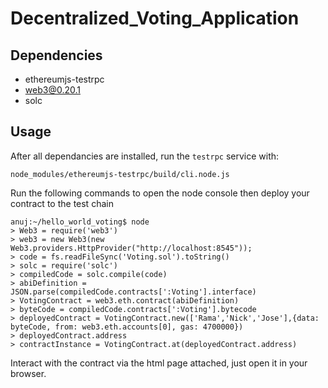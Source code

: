 # Decentralized_Voting_Application

## Dependencies

* ethereumjs-testrpc 
* web3@0.20.1
* solc

## Usage

After all dependancies are installed, run the `testrpc` service with:
```
node_modules/ethereumjs-testrpc/build/cli.node.js
```

Run the following commands to open the node console then deploy your contract to the test chain

```
anuj:~/hello_world_voting$ node
> Web3 = require('web3')
> web3 = new Web3(new Web3.providers.HttpProvider("http://localhost:8545"));
> code = fs.readFileSync('Voting.sol').toString()
> solc = require('solc')
> compiledCode = solc.compile(code)
> abiDefinition = JSON.parse(compiledCode.contracts[':Voting'].interface)
> VotingContract = web3.eth.contract(abiDefinition)
> byteCode = compiledCode.contracts[':Voting'].bytecode
> deployedContract = VotingContract.new(['Rama','Nick','Jose'],{data: byteCode, from: web3.eth.accounts[0], gas: 4700000})
> deployedContract.address
> contractInstance = VotingContract.at(deployedContract.address)
```

Interact with the contract via the html page attached, just open it in your browser.

